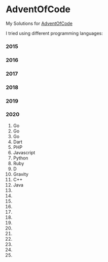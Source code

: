 # AdventOfCode
My Solutions for [AdventOfCode](https://adventofcode.com)

I tried using different programming languages:

### 2015
### 2016
### 2017
### 2018
### 2019
### 2020
01. Go
02. Go
03. Go
04. Dart
05. PHP
06. Javascript
07. Python
08. Ruby
09. D
10. Gravity
11. C++
12. Java
13. 
14. 
15. 
16. 
17. 
18. 
19. 
20. 
21. 
22. 
23. 
24. 
25. 